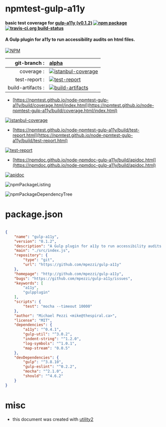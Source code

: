 # npmtest-gulp-a11y

#### basic test coverage for  [gulp-a11y (v0.1.2)](http://github.com/mpezzi/gulp-a11y)  [![npm package](https://img.shields.io/npm/v/npmtest-gulp-a11y.svg?style=flat-square)](https://www.npmjs.org/package/npmtest-gulp-a11y) [![travis-ci.org build-status](https://api.travis-ci.org/npmtest/node-npmtest-gulp-a11y.svg)](https://travis-ci.org/npmtest/node-npmtest-gulp-a11y)

#### A Gulp plugin for a11y to run accessibility audits on html files.

[![NPM](https://nodei.co/npm/gulp-a11y.png?downloads=true&downloadRank=true&stars=true)](https://www.npmjs.com/package/gulp-a11y)

| git-branch : | [alpha](https://github.com/npmtest/node-npmtest-gulp-a11y/tree/alpha)|
|--:|:--|
| coverage : | [![istanbul-coverage](https://npmtest.github.io/node-npmtest-gulp-a11y/build/coverage.badge.svg)](https://npmtest.github.io/node-npmtest-gulp-a11y/build/coverage.html/index.html)|
| test-report : | [![test-report](https://npmtest.github.io/node-npmtest-gulp-a11y/build/test-report.badge.svg)](https://npmtest.github.io/node-npmtest-gulp-a11y/build/test-report.html)|
| build-artifacts : | [![build-artifacts](https://npmtest.github.io/node-npmtest-gulp-a11y/glyphicons_144_folder_open.png)](https://github.com/npmtest/node-npmtest-gulp-a11y/tree/gh-pages/build)|

- [https://npmtest.github.io/node-npmtest-gulp-a11y/build/coverage.html/index.html](https://npmtest.github.io/node-npmtest-gulp-a11y/build/coverage.html/index.html)

[![istanbul-coverage](https://npmtest.github.io/node-npmtest-gulp-a11y/build/screenCapture.buildCi.browser.%252Ftmp%252Fbuild%252Fcoverage.lib.html.png)](https://npmtest.github.io/node-npmtest-gulp-a11y/build/coverage.html/index.html)

- [https://npmtest.github.io/node-npmtest-gulp-a11y/build/test-report.html](https://npmtest.github.io/node-npmtest-gulp-a11y/build/test-report.html)

[![test-report](https://npmtest.github.io/node-npmtest-gulp-a11y/build/screenCapture.buildCi.browser.%252Ftmp%252Fbuild%252Ftest-report.html.png)](https://npmtest.github.io/node-npmtest-gulp-a11y/build/test-report.html)

- [https://npmdoc.github.io/node-npmdoc-gulp-a11y/build/apidoc.html](https://npmdoc.github.io/node-npmdoc-gulp-a11y/build/apidoc.html)

[![apidoc](https://npmdoc.github.io/node-npmdoc-gulp-a11y/build/screenCapture.buildCi.browser.%252Ftmp%252Fbuild%252Fapidoc.html.png)](https://npmdoc.github.io/node-npmdoc-gulp-a11y/build/apidoc.html)

![npmPackageListing](https://npmtest.github.io/node-npmtest-gulp-a11y/build/screenCapture.npmPackageListing.svg)

![npmPackageDependencyTree](https://npmtest.github.io/node-npmtest-gulp-a11y/build/screenCapture.npmPackageDependencyTree.svg)



# package.json

```json

{
    "name": "gulp-a11y",
    "version": "0.1.2",
    "description": "A Gulp plugin for a11y to run accessibility audits on html files.",
    "main": "./src/index.js",
    "repository": {
        "type": "git",
        "url": "https://github.com/mpezzi/gulp-a11y"
    },
    "homepage": "http://github.com/mpezzi/gulp-a11y",
    "bugs": "https://github.com/mpezzi/gulp-a11y/issues",
    "keywords": [
        "a11y",
        "gulpplugin"
    ],
    "scripts": {
        "test": "mocha --timeout 10000"
    },
    "author": "Michael Pezzi <mike@thespiral.ca>",
    "license": "MIT",
    "dependencies": {
        "a11y": "^0.4.1",
        "gulp-util": "^3.0.2",
        "indent-string": "^1.2.0",
        "log-symbols": "^1.0.1",
        "map-stream": "0.0.5"
    },
    "devDependencies": {
        "gulp": "^3.8.10",
        "gulp-eslint": "^0.2.2",
        "mocha": "^2.1.0",
        "should": "^4.6.2"
    }
}
```



# misc
- this document was created with [utility2](https://github.com/kaizhu256/node-utility2)

